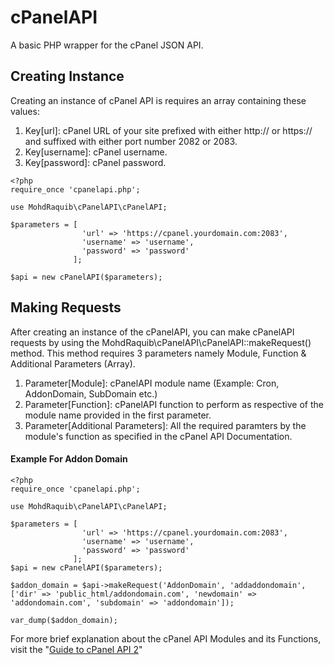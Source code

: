 # cPanelAPI
A basic PHP wrapper for the cPanel JSON API.

## Creating Instance

Creating an instance of cPanel API is requires an array containing these values:
1. Key[url]: cPanel URL of your site prefixed with either http:// or https:// and suffixed with either port number 2082 or 2083.
2. Key[username]: cPanel username.
3. Key[password]: cPanel password.

```
<?php
require_once 'cpanelapi.php';

use MohdRaquib\cPanelAPI\cPanelAPI;

$parameters = [
                'url' => 'https://cpanel.yourdomain.com:2083',
                'username' => 'username',
                'password' => 'password'
              ];
              
$api = new cPanelAPI($parameters);
```

## Making Requests

After creating an instance of the cPanelAPI, you can make cPanelAPI requests by using the MohdRaquib\cPanelAPI\cPanelAPI::makeRequest() method. This method requires 3 parameters namely Module, Function & Additional Parameters (Array).

1. Parameter[Module]: cPanelAPI module name (Example: Cron, AddonDomain, SubDomain etc.)
2. Parameter[Function]: cPanelAPI function to perform as respective of the module name provided in the first parameter.
3. Parameter[Additional Parameters]: All the required paramters by the module's function as specified in the cPanel API Documentation.

#### Example For Addon Domain
```
<?php
require_once 'cpanelapi.php';

use MohdRaquib\cPanelAPI\cPanelAPI;

$parameters = [
                'url' => 'https://cpanel.yourdomain.com:2083',
                'username' => 'username',
                'password' => 'password'
              ];
$api = new cPanelAPI($parameters);

$addon_domain = $api->makeRequest('AddonDomain', 'addaddondomain', ['dir' => 'public_html/addondomain.com', 'newdomain' => 'addondomain.com', 'subdomain' => 'addondomain']);

var_dump($addon_domain);
```

For more brief explanation about the cPanel API Modules and its Functions, visit the "[Guide to cPanel API 2](https://documentation.cpanel.net/display/SDK/Guide+to+cPanel+API+2 "cPanel API Documentation")"
